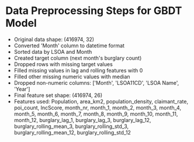 # Data Preprocessing Steps for GBDT Model

- Original data shape: (416974, 32)
- Converted 'Month' column to datetime format
- Sorted data by LSOA and Month
- Created target column (next month's burglary count)
- Dropped rows with missing target values
- Filled missing values in lag and rolling features with 0
- Filled other missing numeric values with median
- Dropped non-numeric columns: ['Month', 'LSOA11CD', 'LSOA Name', 'Year']
- Final feature set shape: (416974, 26)
- Features used: Population, area_km2, population_density, claimant_rate, poi_count, IncScore, month_nr, month_1, month_2, month_3, month_4, month_5, month_6, month_7, month_8, month_9, month_10, month_11, month_12, burglary_lag_1, burglary_lag_3, burglary_lag_12, burglary_rolling_mean_3, burglary_rolling_std_3, burglary_rolling_mean_12, burglary_rolling_std_12
